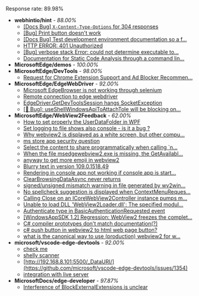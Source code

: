 Response rate: 89.98%

* **webhintio/hint** - _88.00%_
  * [[Docs Bug] `X-Content-Type-Options` for 304 responses](https://github.com/webhintio/hint/issues/5417)
  * [[Bug] Print button doesn't work](https://github.com/webhintio/hint/issues/5415)
  * [[Docs Bug] Test development environment documentation so a f...](https://github.com/webhintio/hint/issues/5404)
  * [HTTP ERROR: 401 Unauthorized](https://github.com/webhintio/hint/issues/5362)
  * [[Bug] verbose stack Error: could not determine executable to...](https://github.com/webhintio/hint/issues/5349)
  * [Documentation for Static Code Analysis through a command lin...](https://github.com/webhintio/hint/issues/5383)
* **MicrosoftEdge/demos** - _100.00%_
* **MicrosoftEdge/DevTools** - _98.00%_
  * [Request for Chrome Extension Support and Ad Blocker Recommen...](https://github.com/MicrosoftEdge/DevTools/issues/129)
* **MicrosoftEdge/EdgeWebDriver** - _92.00%_
  * [Microsoft EdgeBrowser is not working through selenium](https://github.com/MicrosoftEdge/EdgeWebDriver/issues/68)
  * [Remote connection to edge webdriver](https://github.com/MicrosoftEdge/EdgeWebDriver/issues/67)
  * [EdgeDriver.GetDevToolsSession hangs SocketException](https://github.com/MicrosoftEdge/EdgeWebDriver/issues/65)
  * [[🐛 Bug]: useShellWindowsApiToAttachToIe will be blocking on...](https://github.com/MicrosoftEdge/EdgeWebDriver/issues/34)
* **MicrosoftEdge/WebView2Feedback** - _62.00%_
  * [How to set properly the UserDataFolder in WPF](https://github.com/MicrosoftEdge/WebView2Feedback/issues/3194)
  * [Set logging to file shows also console  - is it a bug ? ](https://github.com/MicrosoftEdge/WebView2Feedback/issues/3192)
  * [Why webview2 is displayed as a white screen, but other compu...](https://github.com/MicrosoftEdge/WebView2Feedback/issues/3191)
  * [ms store app security question](https://github.com/MicrosoftEdge/WebView2Feedback/issues/3190)
  * [Select the content to share programmatically when calling `n...](https://github.com/MicrosoftEdge/WebView2Feedback/issues/3188)
  * [When the file msedgewebview2.exe is missing, the GetAvailabl...](https://github.com/MicrosoftEdge/WebView2Feedback/issues/3187)
  * [anyway to get more emoji in webview2](https://github.com/MicrosoftEdge/WebView2Feedback/issues/3182)
  * [Blurry text in version 109.0.1518.49](https://github.com/MicrosoftEdge/WebView2Feedback/issues/3180)
  * [Rendering in console app not working if console app is start...](https://github.com/MicrosoftEdge/WebView2Feedback/issues/3177)
  * [ClearBrowsingDataAsync never returns](https://github.com/MicrosoftEdge/WebView2Feedback/issues/3176)
  * [signed/unsigned mismatch warning in file generated by wv2win...](https://github.com/MicrosoftEdge/WebView2Feedback/issues/3169)
  * [No spellcheck suggestion is displayed when ContextMenuReques...](https://github.com/MicrosoftEdge/WebView2Feedback/issues/3142)
  * [Calling Close on an ICoreWebView2Controller instance pumps m...](https://github.com/MicrosoftEdge/WebView2Feedback/issues/3140)
  * [Unable to load DLL 'WebView2Loader.dll': The specified modul...](https://github.com/MicrosoftEdge/WebView2Feedback/issues/3172)
  * [Authenticate type in BasicAuthenticationRequested event](https://github.com/MicrosoftEdge/WebView2Feedback/issues/3170)
  * [[WindowsAppSDK 1.2] Regression: WebView2 freezes the complet...](https://github.com/MicrosoftEdge/WebView2Feedback/issues/3167)
  * [C# compiler prototypes don't match documentation(?)](https://github.com/MicrosoftEdge/WebView2Feedback/issues/3164)
  * [c# push button in webview2 to  html web page button?](https://github.com/MicrosoftEdge/WebView2Feedback/issues/3150)
  * [what is the canonical way to use (production) webview2 for w...](https://github.com/MicrosoftEdge/WebView2Feedback/issues/3148)
* **microsoft/vscode-edge-devtools** - _92.00%_
  * [check me](https://github.com/microsoft/vscode-edge-devtools/issues/1356)
  * [shelly scanner](https://github.com/microsoft/vscode-edge-devtools/issues/1355)
  * [http://192.168.8.101:5500/_DataURI/](https://github.com/microsoft/vscode-edge-devtools/issues/1354)
  * [integration with live server](https://github.com/microsoft/vscode-edge-devtools/issues/1353)
* **MicrosoftDocs/edge-developer** - _97.87%_
  * [Interference of BlockExternalExtensions is unclear](https://github.com/MicrosoftDocs/edge-developer/issues/2436)